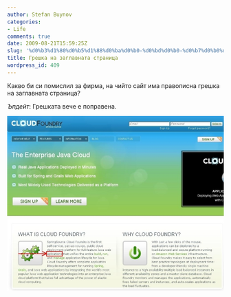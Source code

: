 ```yaml
---
author: Stefan Buynov
categories:
- Life
comments: true
date: 2009-08-21T15:59:25Z
slug: '%d0%b3%d1%80%d0%b5%d1%88%d0%ba%d0%b0-%d0%bd%d0%b0-%d0%b7%d0%b0%d0%b3%d0%bb%d0%b0%d0%b2%d0%bd%d0%b0%d1%82%d0%b0-%d1%81%d1%82%d1%80%d0%b0%d0%bd%d0%b8%d1%86%d0%b0'
title: Грешка на заглавната страница
wordpress_id: 409
---
```


Какво би си помислил за фирма, на чийто сайт има правописна грешка на заглавната страница?

_Ъпдейт_: Грешката вече е поправена.

[![Грешка на заглавната страница](/images/2009/08/front_page_error2.jpg)](http://www.cloudfoundry.com/)

